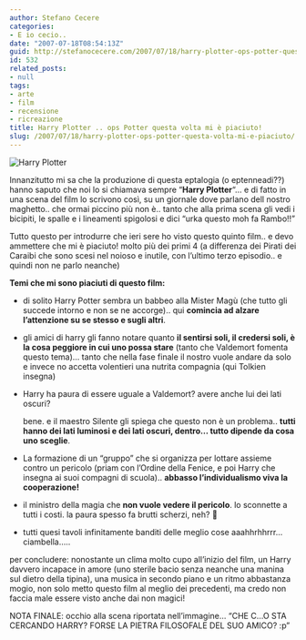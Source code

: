 ```yaml
---
author: Stefano Cecere
categories:
- E io cecio..
date: "2007-07-18T08:54:13Z"
guid: http://stefanocecere.com/2007/07/18/harry-plotter-ops-potter-questa-volta-mi-e-piaciuto/
id: 532
related_posts:
- null
tags:
- arte
- film
- recensione
- ricreazione
title: Harry Plotter .. ops Potter questa volta mi è piaciuto!
slug: /2007/07/18/harry-plotter-ops-potter-questa-volta-mi-e-piaciuto/
---
```


![Harry Plotter](http://stefanocecere.com/wp-content/uploads/sites/3/2007/07/harry_plotter.jpg)

Innanzitutto mi sa che la produzione di questa eptalogia (o eptenneadi??) hanno saputo che noi lo si chiamava sempre &#8220;**Harry Plotter**&#8220;&#8230; e di fatto in una scena del film lo scrivono così, su un giornale dove parlano dell nostro maghetto.. che ormai piccino più non è.. tanto che alla prima scena gli vedi i bicipiti, le spalle e i lineamenti spigolosi e dici &#8220;urka questo moh fa Rambo!!&#8221;

Tutto questo per introdurre che ieri sere ho visto questo quinto film.. e devo ammettere che mi è piaciuto! molto più dei primi 4 (a differenza dei Pirati dei Caraibi che sono scesi nel noioso e inutile, con l&#8217;ultimo terzo episodio.. e quindi non ne parlo neanche)

**Temi che mi sono piaciuti di questo film:**

  * di solito Harry Potter sembra un babbeo alla Mister Magù (che tutto gli succede intorno e non se ne accorge).. qui **comincia ad alzare l&#8217;attenzione su se stesso e sugli altri**.
  * gli amici di harry gli fanno notare quanto **il sentirsi soli, il credersi soli, è la cosa peggiore in cui uno possa stare** (tanto che Valdemort fomenta questo tema)&#8230; tanto che nella fase finale il nostro vuole andare da solo e invece no accetta volentieri una nutrita compagnia (qui Tolkien insegna)
  * Harry ha paura di essere uguale a Valdemort? avere anche lui dei lati oscuri?
  
    bene. e il maestro Silente gli spiega che questo non è un problema.. **tutti hanno dei lati luminosi e dei lati oscuri, dentro&#8230; tutto dipende da cosa uno sceglie**.
  * La formazione di un &#8220;gruppo&#8221; che si organizza per lottare assieme contro un pericolo (priam con l&#8217;Ordine della Fenice, e poi Harry che insegna ai suoi compagni di scuola).. **abbasso l&#8217;individualismo viva la cooperazione!**
  * il ministro della magia che **non vuole vedere il pericolo**. lo sconnette a tutti i costi. la paura spesso fa brutti scherzi, neh? 🙂
  * tutti quesi tavoli infinitamente banditi delle meglio cose aaahhrhhrrr&#8230; ciambella&#8230;..

per concludere: nonostante un clima molto cupo all&#8217;inizio del film, un Harry davvero incapace in amore (uno sterile bacio senza neanche una manina sul dietro della tipina), una musica in secondo piano e un ritmo abbastanza mogio, non solo metto questo film al meglio dei precedenti, ma credo non faccia male essere visto anche dai non magici!

NOTA FINALE: occhio alla scena riportata nell&#8217;immagine&#8230; &#8220;CHE C&#8230;O STA CERCANDO HARRY? FORSE LA PIETRA FILOSOFALE DEL SUO AMICO? :p&#8221;